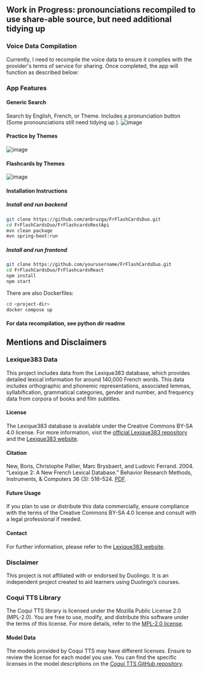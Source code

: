 ## Work in Progress: pronounciations recompiled to use share-able source, but need additional tidying up

### Voice Data Compilation
Currently, I need to recompile the voice data to ensure it complies with the provider's terms of service for sharing. Once completed, the app will function as described below:

### App Features

#### Generic Search
Search by English, French, or Theme. Includes a pronunciation button (Some pronounciations still need tidying up ).
![image](https://github.com/anbruzga/FrFlashCardsDuo/assets/60633443/49d213e4-f495-4b13-9700-3e03de72e5a5)


#### Practice by Themes
![image](https://github.com/anbruzga/FrFlashCardsDuo/assets/60633443/98a46251-72c6-4992-b27d-9183035be978)


#### Flashcards by Themes
![image](https://github.com/anbruzga/FrFlashCardsDuo/assets/60633443/ac53dfdc-d18d-4610-9cb9-d45d0e44cc1a)


#### Installation Instructions

##### Install and run backend
   ```bash
   git clone https://github.com/anbruzga/FrFlashCardsDuo.git
   cd FrFlashCardsDuo/FrFlashcardsRestApi
   mvn clean package
   mvn spring-boot:run
   ```

##### Install and run frontend
   ```bash
   git clone https://github.com/yourusername/FrFlashCardsDuo.git
   cd FrFlashCardsDuo/FrFlashcardsReact
   npm install
   npm start
   ```

There are also Dockerfiles:
   ```bash
   cd <project-dir>
   docker compose up
   ```

#### For data recompilation, see python dir readme


## Mentions and Disclaimers

### Lexique383 Data
This project includes data from the Lexique383 database, which provides detailed lexical information for around 140,000 French words. This data includes orthographic and phonemic representations, associated lemmas, syllabification, grammatical categories, gender and number, and frequency data from corpora of books and film subtitles.
#### License
The Lexique383 database is available under the Creative Commons BY-SA 4.0 license. For more information, visit the [official Lexique383 repository](https://github.com/chrplr/openlexicon/blob/master/datasets-info/Lexique383/README-Lexique.md) and the [Lexique383 website](http://www.lexique.org).
#### Citation
New, Boris, Christophe Pallier, Marc Brysbaert, and Ludovic Ferrand. 2004. “Lexique 2: A New French Lexical Database.” Behavior Research Methods, Instruments, & Computers 36 (3): 516–524. [PDF](http://www.lexique.org/?page_id=294).
#### Future Usage
If you plan to use or distribute this data commercially, ensure compliance with the terms of the Creative Commons BY-SA 4.0 license and consult with a legal professional if needed.
#### Contact
For further information, please refer to the [Lexique383 website](http://www.lexique.org).
### Disclaimer
This project is not affiliated with or endorsed by Duolingo. It is an independent project created to aid learners using Duolingo’s courses.


### Coqui TTS Library
The Coqui TTS library is licensed under the Mozilla Public License 2.0 (MPL-2.0). You are free to use, modify, and distribute this software under the terms of this license. For more details, refer to the [MPL-2.0 license](https://github.com/coqui-ai/TTS/blob/dev/LICENSE.txt).
#### Model Data
The models provided by Coqui TTS may have different licenses. Ensure to review the license for each model you use. You can find the specific licenses in the model descriptions on the [Coqui TTS GitHub repository](https://github.com/coqui-ai/TTS).
